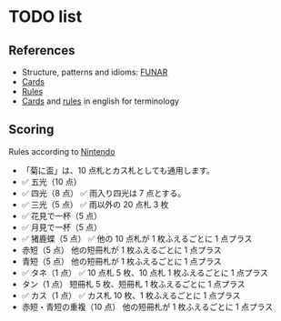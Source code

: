 # TODO list

## References

- Structure, patterns and idioms: [FUNAR](https://github.com/active-group/funar/tree/2024-09-berlin/mike/hearts)
- [Cards](https://ja.wikipedia.org/wiki/%E8%8A%B1%E6%9C%AD)
- [Rules](https://ja.wikipedia.org/wiki/%E3%81%93%E3%81%84%E3%81%93%E3%81%84)
- [Cards](https://en.wikipedia.org/wiki/Hanafuda) and [rules](https://en.wikipedia.org/wiki/Koi-Koi) in english for terminology

## Scoring

Rules according to [Nintendo](https://www.nintendo.com/jp/others/hanafuda_kabufuda/howtoplay/index.html)

- 「菊に盃」は、10 点札とカス札としても通用します。
- ✅ 五光（10 点）
- ✅ 四光（8 点）
  ✅ 雨入り四光は 7 点とする。
- ✅ 三光（5 点）
  ✅ 雨以外の 20 点札 3 枚
- ✅ 花見で一杯（5 点）
- ✅ 月見で一杯（5 点）
- ✅ 猪鹿蝶（5 点）
  ✅ 他の 10 点札が 1 枚ふえるごとに 1 点プラス
- 赤短（5 点）
  他の短冊札が 1 枚ふえるごとに 1 点プラス
- 青短（5 点）
  他の短冊札が 1 枚ふえるごとに 1 点プラス
- ✅ タネ（1 点）
  ✅ 10 点札 5 枚、10 点札 1 枚ふえるごとに 1 点プラス
- タン（1 点）
  短冊札 5 枚、短冊札 1 枚ふえるごとに 1 点プラス
- ✅ カス（1 点）
  ✅ カス札 10 枚、1 枚ふえるごとに 1 点プラス
- 赤短・青短の重複（10 点）
  他の短冊札が 1 枚ふえるごとに 1 点プラス
